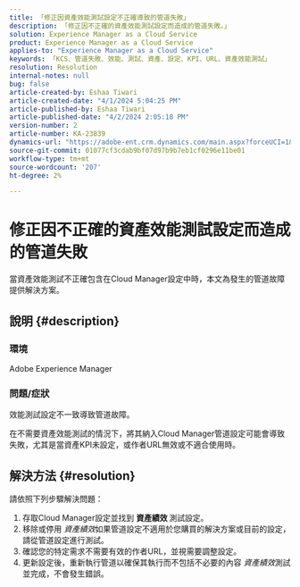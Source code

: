 ```yaml
---
title: 「修正因資產效能測試設定不正確導致的管道失敗」
description: 「修正因不正確的資產效能測試設定而造成的管道失敗。」
solution: Experience Manager as a Cloud Service
product: Experience Manager as a Cloud Service
applies-to: "Experience Manager as a Cloud Service"
keywords: 「KCS、管道失敗、效能、測試、資產、設定、KPI、URL、資產效能測試」
resolution: Resolution
internal-notes: null
bug: false
article-created-by: Eshaa Tiwari
article-created-date: "4/1/2024 5:04:25 PM"
article-published-by: Eshaa Tiwari
article-published-date: "4/2/2024 2:05:18 PM"
version-number: 2
article-number: KA-23839
dynamics-url: "https://adobe-ent.crm.dynamics.com/main.aspx?forceUCI=1&pagetype=entityrecord&etn=knowledgearticle&id=573e8ae0-49f0-ee11-904c-6045bd006b3d"
source-git-commit: 01077cf3cdab9bf07d97b9b7eb1cf0296e11be01
workflow-type: tm+mt
source-wordcount: '207'
ht-degree: 2%

---
```


# 修正因不正確的資產效能測試設定而造成的管道失敗


當資產效能測試不正確包含在Cloud Manager設定中時，本文為發生的管道故障提供解決方案。

## 說明 {#description}


### 環境

Adobe Experience Manager

### 問題/症狀

效能測試設定不一致導致管道故障。

在不需要資產效能測試的情況下，將其納入Cloud Manager管道設定可能會導致失敗，尤其是當資產KPI未設定，或作者URL無效或不適合使用時。


## 解決方法 {#resolution}


請依照下列步驟解決問題：

1. 存取Cloud Manager設定並找到 <b>資產績效 </b>測試設定。
2. 移除或停用 *資產績效*&#x200B;如果管道設定不適用於您購買的解決方案或目前的設定，請從管道設定進行測試。
3. 確認您的特定需求不需要有效的作者URL，並視需要調整設定。
4. 更新設定後，重新執行管道以確保其執行而不包括不必要的內容 *資產績效*&#x200B;測試並完成，不會發生錯誤。

